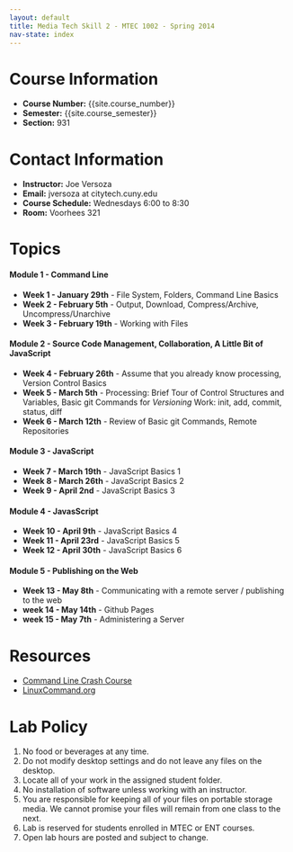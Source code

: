 ```yaml
---
layout: default
title: Media Tech Skill 2 - MTEC 1002 - Spring 2014
nav-state: index
---
```

<a name="contact-info"></a>

Course Information
====
* __Course Number:__ {{site.course_number}}
* __Semester:__ {{site.course_semester}}
* __Section:__ 931

<a name="contact-info"></a>

Contact Information
====
* __Instructor:__ Joe Versoza
* __Email:__ jversoza at citytech.cuny.edu
* __Course Schedule:__ Wednesdays 6:00 to 8:30
* __Room:__ Voorhees 321


<!--

<a name="grading"></a>

Grading
====
Each __lab__ is worth 6 points:

* 4 points for lab work
	* 1 point - submitting anything / compiles (where applicable)
	* 2 points - less than half work
	* 3 points - 3/4 work
	* 4 points - all work
	* 5 points
* 1 point for lab quiz
	* 
	* 
	* 

Structure
====
* follow along 
* do on your own
* review
* follow along 
* do on your own
* review
* quiz  - (10 questions?)

* onboarding
	* create git account
	* give thumb drive
	* add key to test server
* thumb drives 
	* contain ssh key
	* maybe vm
	* given out on ???
	* check generated key by sshing to known server
* ssh and keys?
* use encrypted keys?
* you can use your own key
* http://macnugget.org/projects/publickeys/
* what's a text file?
* folders / tree structure on fs
* javscript
	* interpreted vs compiled
	* how programming languages "work"
	* how does processing work?
* vms
	* what's a vm?
-->

<a name="topics"></a>

Topics
====

<h4 class='module-title'>Module 1 - Command Line</h4>

* __Week 1 - January 29th__ - File System, Folders, Command Line Basics
* __Week 2 - February 5th__ - Output, Download, Compress/Archive, Uncompress/Unarchive
* __Week 3 - February 19th__ - Working with Files

<h4 class='module-title'>Module 2 - Source Code Management, Collaboration, A Little Bit of JavaScript</h4>

* __Week 4 - February 26th__ - Assume that you already know processing, Version Control Basics
* __Week 5 - March 5th__ - Processing: Brief Tour of Control Structures and Variables, Basic git Commands for _Versioning_ Work: init, add, commit, status, diff
* __Week 6 - March 12th__ - Review of Basic git Commands, Remote Repositories

<h4 class='module-title'>Module 3 - JavaScript</h4>

* __Week 7 - March 19th__ - JavaScript Basics 1
* __Week 8 - March 26th__ - JavaScript Basics 2
* __Week 9 - April 2nd__ - JavaScript Basics 3

<h4 class='module-title'>Module 4 - JavasScript</h4>

* __Week 10 - April 9th__ - JavaScript Basics 4
* __Week 11 - April 23rd__ - JavaScript Basics 5
* __Week 12 - April 30th__ - JavaScript Basics 6

<h4 class='module-title'>Module 5 - Publishing on the Web</h4>

* __Week 13 - May 8th__ - Communicating with a remote server / publishing to the web
* __week 14 - May 14th__ - Github Pages
* __week 15 - May 7th__ - Administering a Server 

<a name="resources"></a>

Resources
====
* [Command Line Crash Course](http://cli.learncodethehardway.org/book/)
* [LinuxCommand.org](http://linuxcommand.org/lc3_resources.php)

<a name="lab"></a>

Lab Policy
====
1. No food or beverages at any time.
2. Do not modify desktop settings and do not leave any files on the desktop.
3. Locate all of your work in the assigned student folder.
4. No installation of software unless working with an instructor.
5. You are responsible for keeping all of your files on portable storage media. We cannot promise your files will remain from one class to the next.
6. Lab is reserved for students enrolled in MTEC or ENT courses.
7. Open lab hours are posted and subject to change.




<script>
$(document).ready(function() {
	var m = $('.module-title')
	$('.module-title + ul li').click(function () {
		var m = $(this).find('>ul');
		m.toggle();
		return false;
	});
});
 
</script>


